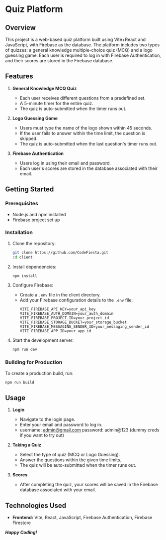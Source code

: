 # Quiz Platform

## Overview

This project is a web-based quiz platform built using Vite+React and JavaScript, with Firebase as the database. The platform includes two types of quizzes: a general knowledge multiple-choice quiz (MCQ) and a logo guessing game. Each user is required to log in with Firebase Authentication, and their scores are stored in the Firebase database.

## Features

1. **General Knowledge MCQ Quiz**
   - Each user receives different questions from a predefined set.
   - A 5-minute timer for the entire quiz.
   - The quiz is auto-submitted when the timer runs out.

2. **Logo Guessing Game**
   - Users must type the name of the logo shown within 45 seconds.
   - If the user fails to answer within the time limit, the question is skipped.
   - The quiz is auto-submitted when the last question's timer runs out.

3. **Firebase Authentication**
   - Users log in using their email and password.
   - Each user's scores are stored in the database associated with their email.

## Getting Started

### Prerequisites

- Node.js and npm installed
- Firebase project set up

### Installation

1. Clone the repository:
   ```bash
   git clone https://github.com/CodeFiesta.git
   cd client
   ```

2. Install dependencies:
   ```bash
   npm install
   ```

3. Configure Firebase:
   - Create a `.env` file in the client directory.
   - Add your Firebase configuration details to the `.env` file:
     ```env
     VITE_FIREBASE_API_KEY=your_api_key
     VITE_FIREBASE_AUTH_DOMAIN=your_auth_domain
     VITE_FIREBASE_PROJECT_ID=your_project_id
     VITE_FIREBASE_STORAGE_BUCKET=your_storage_bucket
     VITE_FIREBASE_MESSAGING_SENDER_ID=your_messaging_sender_id
     VITE_FIREBASE_APP_ID=your_app_id
     ```

4. Start the development server:
   ```bash
   npm run dev
   ```

### Building for Production

To create a production build, run:
```bash
npm run build
```

## Usage

1. **Login**
   - Navigate to the login page.
   - Enter your email and password to log in.
   - username: admin@gmail.com password: admin@123 (dummy creds if you want to try out)

2. **Taking a Quiz**
   - Select the type of quiz (MCQ or Logo Guessing).
   - Answer the questions within the given time limits.
   - The quiz will be auto-submitted when the timer runs out.

3. **Scores**
   - After completing the quiz, your scores will be saved in the Firebase database associated with your email.

## Technologies Used

- **Frontend:** Vite, React, JavaScript, Firebase Authentication, Firebase Firestore

***Happy Coding!***
